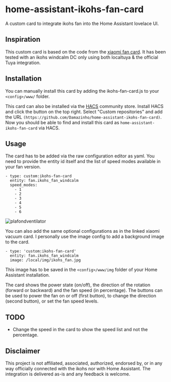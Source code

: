 # home-assistant-ikohs-fan-card
A custom card to integrate ikohs fan into the Home Assistant lovelace UI. 

## Inspiration
This custom card is based on the code from the [xiaomi fan card](https://github.com/OliverHi/home-assistant-xiaomi-fan-card).
It has been tested with an ikohs windcalm DC only using both localtuya & the official Tuya integration. 

## Installation
You can manually install this card by adding the ikohs-fan-card.js to your `<config>/www/` folder.

This card can also be installed via the [HACS]() community store. Install HACS and click the button on the top right. Select "Custom repositories" and add the URL `(https://github.com/Damazinho/home-assistant-ikohs-fan-card)`. Now you should be able to find and install this card as `home-assistant-ikohs-fan-card` via HACS.

## Usage
The card has to be added via the raw configuration editor as yaml. You need to provide the entity id itself and the list of speed modes available in your fan version.

```
- type: custom:ikohs-fan-card
  entity: fan.ikohs_fan_windcalm
  speed_modes:
    - 1
    - 2
    - 3
    - 4
    - 5
    - 6

```

![plafondventilator](https://user-images.githubusercontent.com/70435713/223839999-18330173-dc6f-49b0-9324-250b349b875f.PNG)

You can also add the same optional configurations as in the linked xiaomi vacuum card. I personally use the image config to add a background image to the card.
```
- type: 'custom:ikohs-fan-card'
  entity: fan.ikohs_fan_windcalm
  image: /local/img/ikohs_fan.jpg
```

This image has to be saved in the `<config>/www/img` folder of your Home Assistant installation.

The card shows the power state (on/off), the direction of the rotation (forward or backward) and the fan speed (in percentage).
The buttons can be used to power the fan on or off (first button), to change the direction (second button), or set the fan speed levels.

## TODO

- Change the speed in the card to show the speed list and not the percentage.

## Disclaimer
This project is not affiliated, associated, authorized, endorsed by, or in any way officially connected with the ikohs nor with Home Assistant. The integration is delivered as-is and any feedback is welcome. 

